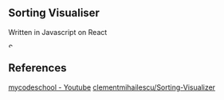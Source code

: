 ## Sorting Visualiser
Written in Javascript on React

<img width="8
00" alt="Screenshot 2020-05-07 at 3 31 31 PM" src="https://user-images.githubusercontent.com/46935364/81269422-dceb3280-907b-11ea-9e4f-e487298b149c.png">


## References
[mycodeschool - Youtube](https://www.youtube.com/user/mycodeschool)
[clementmihailescu/Sorting-Visualizer](https://github.com/clementmihailescu/Sorting-Visualizer)
